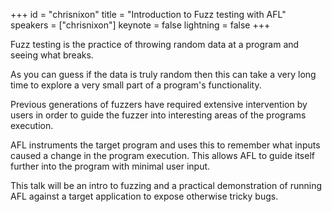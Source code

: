 ﻿+++
id = "chrisnixon"
title = "Introduction to Fuzz testing with AFL"
speakers = ["chrisnixon"]
keynote = false
lightning = false
+++

Fuzz testing is the practice of throwing random data at a program and seeing what breaks.

As you can guess if the data is truly random then this can take a very long time to explore a very small part of a program's functionality.

Previous generations of fuzzers have required extensive intervention by users in order to guide the fuzzer into interesting areas of the programs execution.


AFL instruments the target program and uses this to remember what inputs caused a change in the program execution. This allows AFL to guide itself further into the program with minimal user input.

This talk will be an intro to fuzzing and a practical demonstration of running AFL against a target application to expose otherwise tricky bugs.